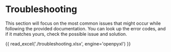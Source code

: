 # Troubleshooting

This section will focus on the most common issues that might occur while following the provided documentation. You can look up the error codes, and if it matches yours, check the possible issue and solution.

{{ read_excel('./troubleshooting.xlsx', engine='openpyxl') }}